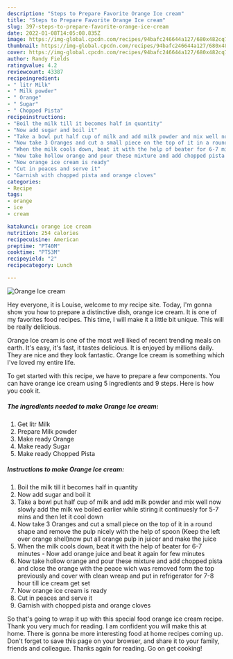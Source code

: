 ```yaml
---
description: "Steps to Prepare Favorite Orange Ice cream"
title: "Steps to Prepare Favorite Orange Ice cream"
slug: 397-steps-to-prepare-favorite-orange-ice-cream
date: 2022-01-08T14:05:08.835Z
image: https://img-global.cpcdn.com/recipes/94bafc246644a127/680x482cq70/orange-ice-cream-recipe-main-photo.jpg
thumbnail: https://img-global.cpcdn.com/recipes/94bafc246644a127/680x482cq70/orange-ice-cream-recipe-main-photo.jpg
cover: https://img-global.cpcdn.com/recipes/94bafc246644a127/680x482cq70/orange-ice-cream-recipe-main-photo.jpg
author: Randy Fields
ratingvalue: 4.2
reviewcount: 43387
recipeingredient:
- " litr Milk"
- " Milk powder"
- " Orange"
- " Sugar"
- " Chopped Pista"
recipeinstructions:
- "Boil the milk till it becomes half in quantity"
- "Now add sugar and boil it"
- "Take a bowl put half cup of milk and add milk powder and mix well now slowly add the milk we boiled earlier while stiring it continuesly for 5-7 mins and then let it cool down"
- "Now take 3 Oranges and cut a small piece on the top of it in a round shape and remove the pulp nicely with the help of spoon (Keep the left over orange shell)now put all orange pulp in juicer and make the juice"
- "When the milk cools down, beat it with the help of beater for 6-7 minutes Now add orange juice and beat it again for few minutes"
- "Now take hollow orange and pour these mixture and add chopped pista and close the orange with the peace wich was removed form the top previously and cover with clean wreap and put in refrigerator for 7-8 hour till ice cream get set"
- "Now orange ice cream is ready"
- "Cut in peaces and serve it"
- "Garnish with chopped pista and orange cloves"
categories:
- Recipe
tags:
- orange
- ice
- cream

katakunci: orange ice cream 
nutrition: 254 calories
recipecuisine: American
preptime: "PT40M"
cooktime: "PT53M"
recipeyield: "2"
recipecategory: Lunch

---
```



![Orange Ice cream](https://img-global.cpcdn.com/recipes/94bafc246644a127/680x482cq70/orange-ice-cream-recipe-main-photo.jpg)

Hey everyone, it is Louise, welcome to my recipe site. Today, I'm gonna show you how to prepare a distinctive dish, orange ice cream. It is one of my favorites food recipes. This time, I will make it a little bit unique. This will be really delicious.

Orange Ice cream is one of the most well liked of recent trending meals on earth. It's easy, it's fast, it tastes delicious. It is enjoyed by millions daily. They are nice and they look fantastic. Orange Ice cream is something which I've loved my entire life.




To get started with this recipe, we have to prepare a few components. You can have orange ice cream using 5 ingredients and 9 steps. Here is how you cook it.

<!--inarticleads1-->

##### The ingredients needed to make Orange Ice cream:

1. Get  litr Milk
1. Prepare  Milk powder
1. Make ready  Orange
1. Make ready  Sugar
1. Make ready  Chopped Pista




<!--inarticleads2-->

##### Instructions to make Orange Ice cream:

1. Boil the milk till it becomes half in quantity
1. Now add sugar and boil it
1. Take a bowl put half cup of milk and add milk powder and mix well now slowly add the milk we boiled earlier while stiring it continuesly for 5-7 mins and then let it cool down
1. Now take 3 Oranges and cut a small piece on the top of it in a round shape and remove the pulp nicely with the help of spoon (Keep the left over orange shell)now put all orange pulp in juicer and make the juice
1. When the milk cools down, beat it with the help of beater for 6-7 minutes - Now add orange juice and beat it again for few minutes
1. Now take hollow orange and pour these mixture and add chopped pista and close the orange with the peace wich was removed form the top previously and cover with clean wreap and put in refrigerator for 7-8 hour till ice cream get set
1. Now orange ice cream is ready
1. Cut in peaces and serve it
1. Garnish with chopped pista and orange cloves




So that's going to wrap it up with this special food orange ice cream recipe. Thank you very much for reading. I am confident you will make this at home. There is gonna be more interesting food at home recipes coming up. Don't forget to save this page on your browser, and share it to your family, friends and colleague. Thanks again for reading. Go on get cooking!
